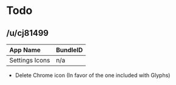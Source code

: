 # Todo

## /u/cj81499

| App Name       | BundleID |
| :------------- | :------- |
| Settings Icons | n/a      |

- Delete Chrome icon (In favor of the one included with Glyphs)
